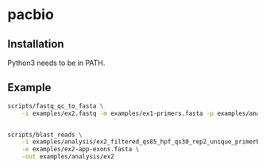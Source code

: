 # pacbio


## Installation

Python3 needs to be in PATH.

## Example

```sh
scripts/fastq_qc_to_fasta \
	-i examples/ex2.fastq -m examples/ex1-primers.fasta -p examples/analysis/ex2


scripts/blast_reads \
    -i examples/analysis/ex2_filtered_qs85_hpf_qs30_rep2_unique_primerblasted_wsauto_unique.fasta \
    -e examples/ex2-app-exons.fasta \
    -out examples/analysis/ex2
	

```